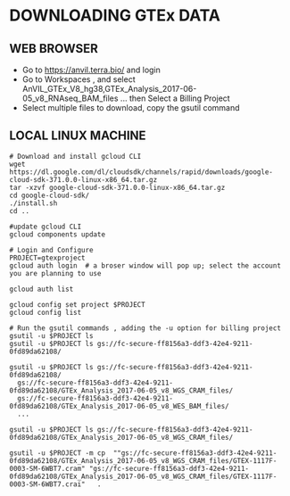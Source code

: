 # DOWNLOADING GTEx DATA #

## WEB BROWSER ##

* Go to https://anvil.terra.bio/ and login 
* Go to Workspaces , and select AnVIL_GTEx_V8_hg38,GTEx_Analysis_2017-06-05_v8_RNAseq_BAM_files ... then Select a Billing Project
* Select multiple files to download, copy the gsutil command 

## LOCAL LINUX MACHINE ##

    # Download and install gcloud CLI
    wget https://dl.google.com/dl/cloudsdk/channels/rapid/downloads/google-cloud-sdk-371.0.0-linux-x86_64.tar.gz
    tar -xzvf google-cloud-sdk-371.0.0-linux-x86_64.tar.gz 
    cd google-cloud-sdk/
    ./install.sh 
    cd ..

    #update gcloud CLI
    gcloud components update

    # Login and Configure
    PROJECT=gtexproject
    gcloud auth login  # a broser window will pop up; select the account you are planning to use
      
    gcloud auth list

    gcloud config set project $PROJECT
    gcloud config list
  
    # Run the gsutil commands , adding the -u option for billing project
    gsutil -u $PROJECT ls
    gsutil -u $PROJECT ls gs://fc-secure-ff8156a3-ddf3-42e4-9211-0fd89da62108/

    gsutil -u $PROJECT ls gs://fc-secure-ff8156a3-ddf3-42e4-9211-0fd89da62108/ 
      gs://fc-secure-ff8156a3-ddf3-42e4-9211-0fd89da62108/GTEx_Analysis_2017-06-05_v8_WGS_CRAM_files/
      gs://fc-secure-ff8156a3-ddf3-42e4-9211-0fd89da62108/GTEx_Analysis_2017-06-05_v8_WES_BAM_files/
      ...

    gsutil -u $PROJECT ls gs://fc-secure-ff8156a3-ddf3-42e4-9211-0fd89da62108/GTEx_Analysis_2017-06-05_v8_WGS_CRAM_files/ 

    gsutil -u $PROJECT -m cp  ""gs://fc-secure-ff8156a3-ddf3-42e4-9211-0fd89da62108/GTEx_Analysis_2017-06-05_v8_WGS_CRAM_files/GTEX-1117F-0003-SM-6WBT7.cram" "gs://fc-secure-ff8156a3-ddf3-42e4-9211-0fd89da62108/GTEx_Analysis_2017-06-05_v8_WGS_CRAM_files/GTEX-1117F-0003-SM-6WBT7.crai"   .
